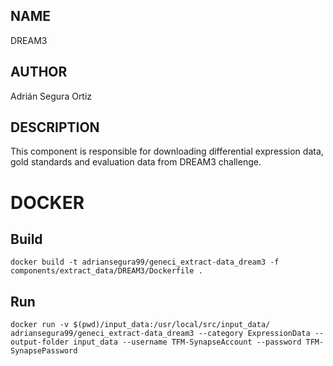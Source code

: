 ## NAME

DREAM3

## AUTHOR

Adrián Segura Ortiz

## DESCRIPTION

This component is responsible for downloading differential expression data, gold standards and evaluation data from DREAM3 challenge.

# DOCKER

## Build

```
docker build -t adriansegura99/geneci_extract-data_dream3 -f components/extract_data/DREAM3/Dockerfile .
```

## Run

```
docker run -v $(pwd)/input_data:/usr/local/src/input_data/ adriansegura99/geneci_extract-data_dream3 --category ExpressionData --output-folder input_data --username TFM-SynapseAccount --password TFM-SynapsePassword
```
